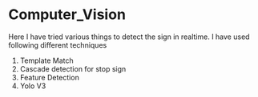 # Computer_Vision
Here I have tried various things to detect the sign in realtime.
I have used following different techniques
1) Template Match
2) Cascade detection for stop sign 
3) Feature Detection
4) Yolo V3 
